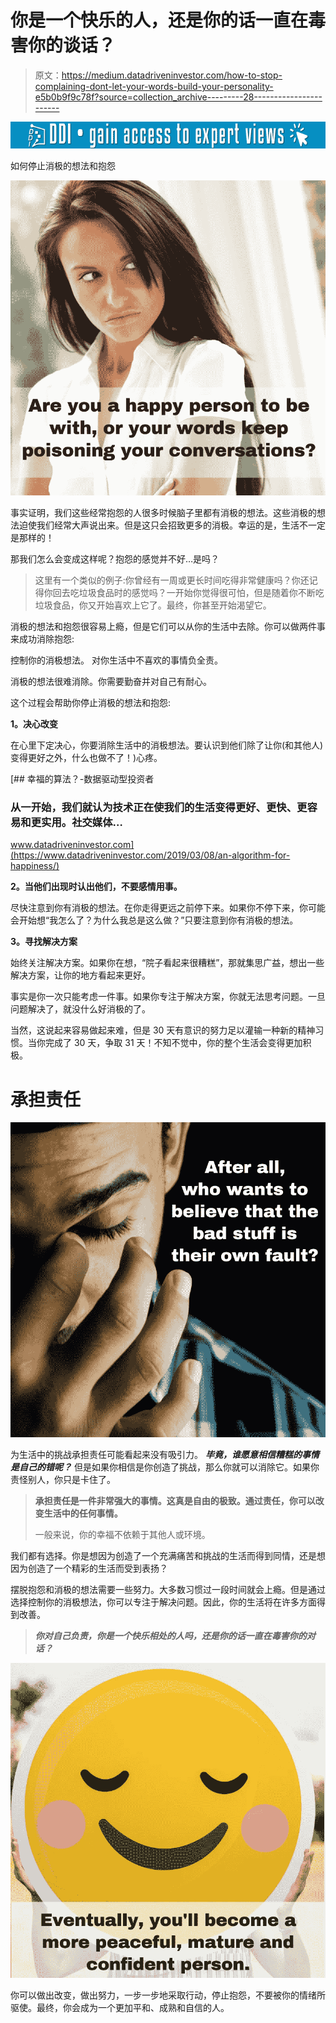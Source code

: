 # 你是一个快乐的人，还是你的话一直在毒害你的谈话？

> 原文：<https://medium.datadriveninvestor.com/how-to-stop-complaining-dont-let-your-words-build-your-personality-e5b0b9f9c78f?source=collection_archive---------28----------------------->

[![](img/af02041364a25b5ac2151523888ad826.png)](http://www.track.datadriveninvestor.com/1B9E)

如何停止消极的想法和抱怨

![](img/ac6f014dcf53e9b4b7f0dda60e7fd1d2.png)

事实证明，我们这些经常抱怨的人很多时候脑子里都有消极的想法。这些消极的想法迫使我们经常大声说出来。但是这只会招致更多的消极。幸运的是，生活不一定是那样的！

那我们怎么会变成这样呢？抱怨的感觉并不好…是吗？

> 这里有一个类似的例子:你曾经有一周或更长时间吃得非常健康吗？你还记得你回去吃垃圾食品时的感觉吗？一开始你觉得很可怕，但是随着你不断吃垃圾食品，你又开始喜欢上它了。最终，你甚至开始渴望它。

消极的想法和抱怨很容易上瘾，但是它们可以从你的生活中去除。你可以做两件事来成功消除抱怨:

控制你的消极想法。
对你生活中不喜欢的事情负全责。

消极的想法很难消除。你需要勤奋并对自己有耐心。

这个过程会帮助你停止消极的想法和抱怨:

**1。决心改变**

在心里下定决心，你要消除生活中的消极想法。要认识到他们除了让你(和其他人)变得更好之外，什么也做不了！)心疼。

[](https://www.datadriveninvestor.com/2019/03/08/an-algorithm-for-happiness/) [## 幸福的算法？-数据驱动型投资者

### 从一开始，我们就认为技术正在使我们的生活变得更好、更快、更容易和更实用。社交媒体…

www.datadriveninvestor.com](https://www.datadriveninvestor.com/2019/03/08/an-algorithm-for-happiness/) 

**2。当他们出现时认出他们，不要感情用事。**

尽快注意到你有消极的想法。在你走得更远之前停下来。如果你不停下来，你可能会开始想“我怎么了？为什么我总是这么做？”只要注意到你有消极的想法。

**3。寻找解决方案**

始终关注解决方案。如果你在想，“院子看起来很糟糕”，那就集思广益，想出一些解决方案，让你的地方看起来更好。

事实是你一次只能考虑一件事。如果你专注于解决方案，你就无法思考问题。一旦问题解决了，就没什么好消极的了。

当然，这说起来容易做起来难，但是 30 天有意识的努力足以灌输一种新的精神习惯。当你完成了 30 天，争取 31 天！不知不觉中，你的整个生活会变得更加积极。

# **承担责任**

![](img/36c8e8d44a19103d9b9a11d4644135ba.png)

为生活中的挑战承担责任可能看起来没有吸引力。 ***毕竟，谁愿意相信糟糕的事情是自己的错呢？*** 但是如果你相信是你创造了挑战，那么你就可以消除它。如果你责怪别人，你只是卡住了。

> **承担责任是一件非常强大的事情。这真是自由的极致。通过责任，你可以改变生活中的任何事情。**
> 
> 一般来说，你的幸福不依赖于其他人或环境。

我们都有选择。你是想因为创造了一个充满痛苦和挑战的生活而得到同情，还是想因为创造了一个精彩的生活而受到表扬？

摆脱抱怨和消极的想法需要一些努力。大多数习惯过一段时间就会上瘾。但是通过选择控制你的消极想法，你可以专注于解决问题。因此，你的生活将在许多方面得到改善。

> ***你对自己负责，你是一个快乐相处的人吗，还是你的话一直在毒害你的对话？***

![](img/8697e693276976e8233d0768843f003b.png)

你可以做出改变，做出努力，一步一步地采取行动，停止抱怨，不要被你的情绪所驱使。最终，你会成为一个更加平和、成熟和自信的人。